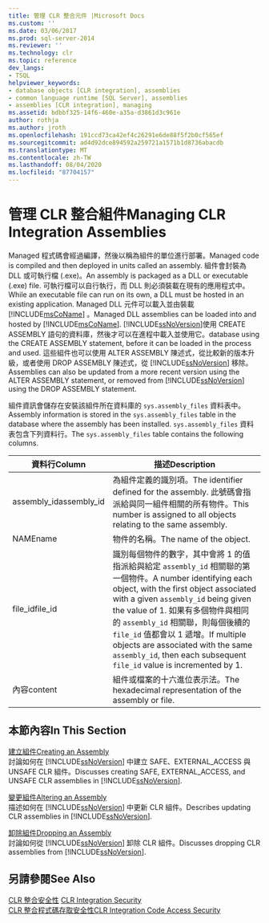```yaml
---
title: 管理 CLR 整合元件 |Microsoft Docs
ms.custom: ''
ms.date: 03/06/2017
ms.prod: sql-server-2014
ms.reviewer: ''
ms.technology: clr
ms.topic: reference
dev_langs:
- TSQL
helpviewer_keywords:
- database objects [CLR integration], assemblies
- common language runtime [SQL Server], assemblies
- assemblies [CLR integration], managing
ms.assetid: bdbbf325-14f6-460e-a35a-d3861d3c961e
author: rothja
ms.author: jroth
ms.openlocfilehash: 191ccd73ca42ef4c26291e6de88f5f2b0cf565ef
ms.sourcegitcommit: ad4d92dce894592a259721a1571b1d8736abacdb
ms.translationtype: MT
ms.contentlocale: zh-TW
ms.lasthandoff: 08/04/2020
ms.locfileid: "87704157"
---
```

# <a name="managing-clr-integration-assemblies"></a><span data-ttu-id="d67bd-102">管理 CLR 整合組件</span><span class="sxs-lookup"><span data-stu-id="d67bd-102">Managing CLR Integration Assemblies</span></span>
  <span data-ttu-id="d67bd-103">Managed 程式碼會經過編譯，然後以稱為組件的單位進行部署。</span><span class="sxs-lookup"><span data-stu-id="d67bd-103">Managed code is compiled and then deployed in units called an assembly.</span></span> <span data-ttu-id="d67bd-104">組件會封裝為 DLL 或可執行檔 (.exe)。</span><span class="sxs-lookup"><span data-stu-id="d67bd-104">An assembly is packaged as a DLL or executable (.exe) file.</span></span> <span data-ttu-id="d67bd-105">可執行檔可以自行執行，而 DLL 則必須裝載在現有的應用程式中。</span><span class="sxs-lookup"><span data-stu-id="d67bd-105">While an executable file can run on its own, a DLL must be hosted in an existing application.</span></span> <span data-ttu-id="d67bd-106">Managed DLL 元件可以載入並由裝載 [!INCLUDE[msCoName](../../../includes/ssnoversion-md.md)] 。</span><span class="sxs-lookup"><span data-stu-id="d67bd-106">Managed DLL assemblies can be loaded into and hosted by [!INCLUDE[msCoName](../../../includes/ssnoversion-md.md)].</span></span> [!INCLUDE[ssNoVersion](../../../includes/ssnoversion-md.md)]<span data-ttu-id="d67bd-107">使用 CREATE ASSEMBLY 語句的資料庫，然後才可以在進程中載入並使用它。</span><span class="sxs-lookup"><span data-stu-id="d67bd-107">database using the CREATE ASSEMBLY statement, before it can be loaded in the process and used.</span></span> <span data-ttu-id="d67bd-108">這些組件也可以使用 ALTER ASSEMBLY 陳述式，從比較新的版本升級，或者使用 DROP ASSEMBLY 陳述式，從 [!INCLUDE[ssNoVersion](../../../includes/ssnoversion-md.md)] 移除。</span><span class="sxs-lookup"><span data-stu-id="d67bd-108">Assemblies can also be updated from a more recent version using the ALTER ASSEMBLY statement, or removed from [!INCLUDE[ssNoVersion](../../../includes/ssnoversion-md.md)] using the DROP ASSEMBLY statement.</span></span>  
  
 <span data-ttu-id="d67bd-109">組件資訊會儲存在安裝該組件所在資料庫的 `sys.assembly_files` 資料表中。</span><span class="sxs-lookup"><span data-stu-id="d67bd-109">Assembly information is stored in the `sys.assembly_files` table in the database where the assembly has been installed.</span></span> <span data-ttu-id="d67bd-110">`sys.assembly_files` 資料表包含下列資料行。</span><span class="sxs-lookup"><span data-stu-id="d67bd-110">The `sys.assembly_files` table contains the following columns.</span></span>  
  
|<span data-ttu-id="d67bd-111">資料行</span><span class="sxs-lookup"><span data-stu-id="d67bd-111">Column</span></span>|<span data-ttu-id="d67bd-112">描述</span><span class="sxs-lookup"><span data-stu-id="d67bd-112">Description</span></span>|  
|------------|-----------------|  
|<span data-ttu-id="d67bd-113">assembly_id</span><span class="sxs-lookup"><span data-stu-id="d67bd-113">assembly_id</span></span>|<span data-ttu-id="d67bd-114">為組件定義的識別項。</span><span class="sxs-lookup"><span data-stu-id="d67bd-114">The identifier defined for the assembly.</span></span> <span data-ttu-id="d67bd-115">此號碼會指派給與同一組件相關的所有物件。</span><span class="sxs-lookup"><span data-stu-id="d67bd-115">This number is assigned to all objects relating to the same assembly.</span></span>|  
|<span data-ttu-id="d67bd-116">NAME</span><span class="sxs-lookup"><span data-stu-id="d67bd-116">name</span></span>|<span data-ttu-id="d67bd-117">物件的名稱。</span><span class="sxs-lookup"><span data-stu-id="d67bd-117">The name of the object.</span></span>|  
|<span data-ttu-id="d67bd-118">file_id</span><span class="sxs-lookup"><span data-stu-id="d67bd-118">file_id</span></span>|<span data-ttu-id="d67bd-119">識別每個物件的數字，其中會將 1 的值指派給與給定 `assembly_id` 相關聯的第一個物件。</span><span class="sxs-lookup"><span data-stu-id="d67bd-119">A number identifying each object, with the first object associated with a given `assembly_id` being given the value of 1.</span></span> <span data-ttu-id="d67bd-120">如果有多個物件與相同的 `assembly_id` 相關聯，則每個後續的 `file_id` 值都會以 1 遞增。</span><span class="sxs-lookup"><span data-stu-id="d67bd-120">If multiple objects are associated with the same `assembly_id`, then each subsequent `file_id` value is incremented by 1.</span></span>|  
|<span data-ttu-id="d67bd-121">內容</span><span class="sxs-lookup"><span data-stu-id="d67bd-121">content</span></span>|<span data-ttu-id="d67bd-122">組件或檔案的十六進位表示法。</span><span class="sxs-lookup"><span data-stu-id="d67bd-122">The hexadecimal representation of the assembly or file.</span></span>|  
  
## <a name="in-this-section"></a><span data-ttu-id="d67bd-123">本節內容</span><span class="sxs-lookup"><span data-stu-id="d67bd-123">In This Section</span></span>  
 [<span data-ttu-id="d67bd-124">建立組件</span><span class="sxs-lookup"><span data-stu-id="d67bd-124">Creating an Assembly</span></span>](creating-an-assembly.md)  
 <span data-ttu-id="d67bd-125">討論如何在 [!INCLUDE[ssNoVersion](../../../includes/ssnoversion-md.md)] 中建立 SAFE、EXTERNAL_ACCESS 與 UNSAFE CLR 組件。</span><span class="sxs-lookup"><span data-stu-id="d67bd-125">Discusses creating SAFE, EXTERNAL_ACCESS, and UNSAFE CLR assemblies in [!INCLUDE[ssNoVersion](../../../includes/ssnoversion-md.md)].</span></span>  
  
 [<span data-ttu-id="d67bd-126">變更組件</span><span class="sxs-lookup"><span data-stu-id="d67bd-126">Altering an Assembly</span></span>](altering-an-assembly.md)  
 <span data-ttu-id="d67bd-127">描述如何在 [!INCLUDE[ssNoVersion](../../../includes/ssnoversion-md.md)] 中更新 CLR 組件。</span><span class="sxs-lookup"><span data-stu-id="d67bd-127">Describes updating CLR assemblies in [!INCLUDE[ssNoVersion](../../../includes/ssnoversion-md.md)].</span></span>  
  
 [<span data-ttu-id="d67bd-128">卸除組件</span><span class="sxs-lookup"><span data-stu-id="d67bd-128">Dropping an Assembly</span></span>](dropping-an-assembly.md)  
 <span data-ttu-id="d67bd-129">討論如何從 [!INCLUDE[ssNoVersion](../../../includes/ssnoversion-md.md)] 卸除 CLR 組件。</span><span class="sxs-lookup"><span data-stu-id="d67bd-129">Discusses dropping CLR assemblies from [!INCLUDE[ssNoVersion](../../../includes/ssnoversion-md.md)].</span></span>  
  
## <a name="see-also"></a><span data-ttu-id="d67bd-130">另請參閱</span><span class="sxs-lookup"><span data-stu-id="d67bd-130">See Also</span></span>  
 <span data-ttu-id="d67bd-131">[CLR 整合安全性](../security/clr-integration-security.md) </span><span class="sxs-lookup"><span data-stu-id="d67bd-131">[CLR Integration Security](../security/clr-integration-security.md) </span></span>  
 [<span data-ttu-id="d67bd-132">CLR 整合程式碼存取安全性</span><span class="sxs-lookup"><span data-stu-id="d67bd-132">CLR Integration Code Access Security</span></span>](../security/clr-integration-code-access-security.md)  
  
  
